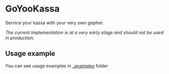 # GoYooKassa
Service your kassa with your very own gopher. 

*The current implementation is at a very early stage and should not be used in production.*

## Usage example

You can see usage examples in [_examples](https://github.com/hugmouse/goyookassa/tree/master/_examples) folder

